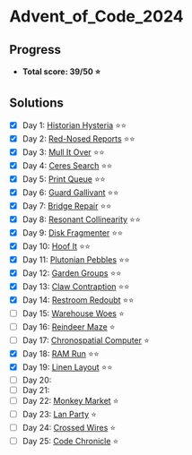 # Advent_of_Code_2024

## Progress
- **Total score: 39/50 :star:**

## Solutions
- [X] Day 1: [Historian Hysteria](https://github.com/andreasduerloo/Advent_of_Code_2024/tree/main/day_01) :star::star:
- [X] Day 2: [Red-Nosed Reports](https://github.com/andreasduerloo/Advent_of_Code_2024/tree/main/day_02) :star::star:
- [X] Day 3: [Mull It Over](https://github.com/andreasduerloo/Advent_of_Code_2024/tree/main/day_03) :star::star:
- [X] Day 4: [Ceres Search](https://github.com/andreasduerloo/Advent_of_Code_2024/tree/main/day_04) :star::star:
- [X] Day 5: [Print Queue](https://github.com/andreasduerloo/Advent_of_Code_2024/tree/main/day_05) :star::star:
- [X] Day 6: [Guard Gallivant](https://github.com/andreasduerloo/Advent_of_Code_2024/tree/main/day_06) :star::star:
- [X] Day 7: [Bridge Repair](https://github.com/andreasduerloo/Advent_of_Code_2024/tree/main/day_07) :star::star:
- [X] Day 8: [Resonant Collinearity](https://github.com/andreasduerloo/Advent_of_Code_2024/tree/main/day_08) :star::star:
- [X] Day 9: [Disk Fragmenter](https://github.com/andreasduerloo/Advent_of_Code_2024/tree/main/day_09) :star::star:
- [X] Day 10: [Hoof It](https://github.com/andreasduerloo/Advent_of_Code_2024/tree/main/day_10) :star::star:
- [X] Day 11: [Plutonian Pebbles](https://github.com/andreasduerloo/Advent_of_Code_2024/tree/main/day_11) :star::star:
- [X] Day 12: [Garden Groups](https://github.com/andreasduerloo/Advent_of_Code_2024/tree/main/day_12) :star::star:
- [X] Day 13: [Claw Contraption](https://github.com/andreasduerloo/Advent_of_Code_2024/tree/main/day_13) :star::star:
- [X] Day 14: [Restroom Redoubt](https://github.com/andreasduerloo/Advent_of_Code_2024/tree/main/day_14) :star::star:
- [ ] Day 15: [Warehouse Woes](https://github.com/andreasduerloo/Advent_of_Code_2024/tree/main/day_15) :star:
- [ ] Day 16: [Reindeer Maze](https://github.com/andreasduerloo/Advent_of_Code_2024/tree/main/day_16) :star:
- [ ] Day 17: [Chronospatial Computer](https://github.com/andreasduerloo/Advent_of_Code_2024/tree/main/day_17) :star:
- [X] Day 18: [RAM Run](https://github.com/andreasduerloo/Advent_of_Code_2024/tree/main/day_18) :star::star:
- [X] Day 19: [Linen Layout](https://github.com/andreasduerloo/Advent_of_Code_2024/tree/main/day_19) :star::star:
- [ ] Day 20:
- [ ] Day 21:
- [ ] Day 22: [Monkey Market](https://github.com/andreasduerloo/Advent_of_Code_2024/tree/main/day_22) :star:
- [ ] Day 23: [Lan Party](https://github.com/andreasduerloo/Advent_of_Code_2024/tree/main/day_23) :star:
- [ ] Day 24: [Crossed Wires](https://github.com/andreasduerloo/Advent_of_Code_2024/tree/main/day_24) :star:
- [ ] Day 25: [Code Chronicle](https://github.com/andreasduerloo/Advent_of_Code_2024/tree/main/day_25) :star: